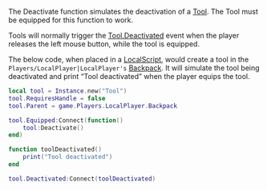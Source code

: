 The Deactivate function simulates the deactivation of a [Tool](https://developer.roblox.com/en-us/api-reference/class/Tool). The Tool must be equipped for this function to work.

Tools will normally trigger the [Tool.Deactivated](https://developer.roblox.com/en-us/api-reference/event/Tool/Deactivated) event when the player releases the left mouse button, while the tool is equipped.

The below code, when placed in a [LocalScript](https://developer.roblox.com/en-us/api-reference/class/LocalScript), would create a tool in the `Players/LocalPlayer|LocalPlayer's` [Backpack](https://developer.roblox.com/en-us/api-reference/class/Backpack). It will simulate the tool being deactivated and print “Tool deactivated” when the player equips the tool.

```Lua
local tool = Instance.new("Tool")
tool.RequiresHandle = false
tool.Parent = game.Players.LocalPlayer.Backpack

tool.Equipped:Connect(function()
	tool:Deactivate()
end)

function toolDeactivated()
    print("Tool deactivated")
end

tool.Deactivated:Connect(toolDeactivated)
```
